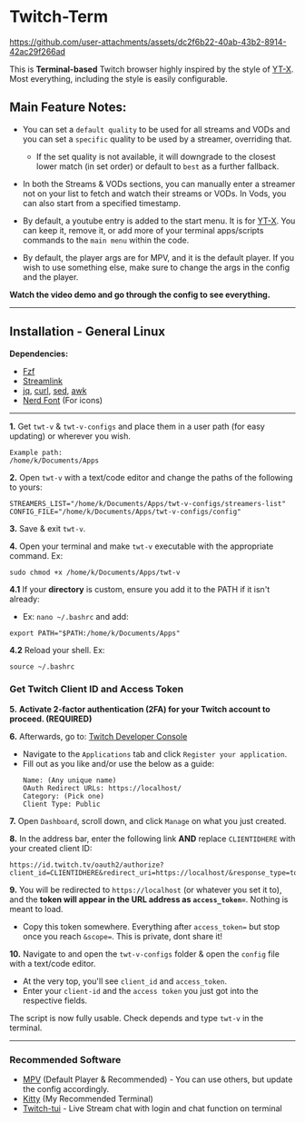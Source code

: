 # Twitch-Term

https://github.com/user-attachments/assets/dc2f6b22-40ab-43b2-8914-42ac29f266ad

This is **Terminal-based** Twitch browser highly inspired by the style of [YT-X](https://github.com/Benexl/yt-x). Most everything, including the style is easily configurable.

## Main Feature Notes:

- You can set a `default quality` to be used for all streams and VODs and you can set a `specific` quality to be used by a streamer, overriding that.
  - If the set quality is not available, it will downgrade to the closest lower match (in set order) or default to `best` as a further fallback.

- In both the Streams & VODs sections, you can manually enter a streamer not on your list to fetch and watch their streams or VODs. In Vods, you can also start from a specified timestamp.

- By default, a youtube entry is added to the start menu. It is for [YT-X](https://github.com/Benexl/yt-x). You can keep it, remove it, or add more of your terminal apps/scripts commands to the `main menu` within the code.

- By default, the player args are for MPV, and it is the default player. If you wish to use something else, make sure to change the args in the config and the player.

**Watch the video demo and go through the config to see everything.**

---

## Installation - General Linux
**Dependencies:**
- [Fzf](https://github.com/junegunn/fzf)
- [Streamlink](https://streamlink.github.io/install.html)
- [jq](https://github.com/jqlang/jq), [curl](https://curl.se/), [sed](https://www.gnu.org/software/sed/), [awk](https://www.gnu.org/software/gawk/)
- [Nerd Font](https://www.nerdfonts.com/) (For icons)
---
**1.** Get `twt-v` & `twt-v-configs` and place them in a user path (for easy updating) or wherever you wish. 
   ```
   Example path:
   /home/k/Documents/Apps
   ```

**2.** Open `twt-v` with a text/code editor and change the paths of the following to yours:
   ```
   STREAMERS_LIST="/home/k/Documents/Apps/twt-v-configs/streamers-list"
   CONFIG_FILE="/home/k/Documents/Apps/twt-v-configs/config"
   ```

**3.** Save & exit `twt-v`.

**4.** Open your terminal and make `twt-v` executable with the appropriate command. Ex:

    sudo chmod +x /home/k/Documents/Apps/twt-v

**4.1** If your **directory** is custom, ensure you add it to the PATH if it isn't already:

  - Ex: `nano ~/.bashrc` and add:

   ```
   export PATH="$PATH:/home/k/Documents/Apps"
   ```

**4.2** Reload your shell. Ex:
    
    source ~/.bashrc

### Get Twitch Client ID and Access Token

**5.** **Activate 2-factor authentication (2FA) for your Twitch account to proceed. (REQUIRED)**

**6.** Afterwards, go to: [Twitch Developer Console](https://dev.twitch.tv/console/apps/create)
   - Navigate to the `Applications` tab and click `Register your application`.
   - Fill out as you like and/or use the below as a guide:
     ```
     Name: (Any unique name)
     OAuth Redirect URLs: https://localhost/
     Category: (Pick one)
     Client Type: Public
     ```

**7.** Open `Dashboard`, scroll down, and click `Manage` on what you just created.

**8.** In the address bar, enter the following link **AND** replace `CLIENTIDHERE` with your created client ID:
   ```
   https://id.twitch.tv/oauth2/authorize?client_id=CLIENTIDHERE&redirect_uri=https://localhost/&response_type=token
   ```

**9.** You will be redirected to `https://localhost` (or whatever you set it to), and the **token will appear in the URL address as `access_token=`**. Nothing is meant to load.
   - Copy this token somewhere. Everything after `access_token=` but stop once you reach `&scope=`. This is private, dont share it!

**10.** Navigate to and open the `twt-v-configs` folder & open the `config` file with a text/code editor.
   - At the very top, you'll see `client_id` and `access_token`.
   - Enter your `client-id` and the `access token` you just got into the respective fields.

The script is now fully usable. Check depends and type `twt-v` in the terminal.

---

### Recommended Software
- [MPV](https://mpv.io/) (Default Player & Recommended) - You can use others, but update the config accordingly.
- [Kitty](https://sw.kovidgoyal.net/kitty/) (My Recommended Terminal)
- [Twitch-tui](https://github.com/Xithrius/twitch-tui) - Live Stream chat with login and chat function on terminal
